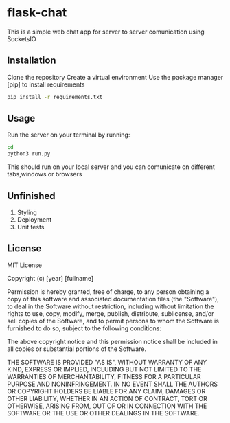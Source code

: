 # flask-chat
This is a simple web chat app for server to server comunication using SocketsIO
## Installation
Clone the repository
Create a virtual environment
Use the package manager [pip] to install requirements
```bash
pip install -r requirements.txt
```
## Usage
Run the server on your terminal by running:

```bash
cd
python3 run.py
```
This should run on your local server and you can comunicate on different tabs,windows or browsers

## Unfinished
1. Styling
2. Deployment
3. Unit tests

## License
MIT License

Copyright (c) [year] [fullname]

Permission is hereby granted, free of charge, to any person obtaining a copy
of this software and associated documentation files (the "Software"), to deal
in the Software without restriction, including without limitation the rights
to use, copy, modify, merge, publish, distribute, sublicense, and/or sell
copies of the Software, and to permit persons to whom the Software is
furnished to do so, subject to the following conditions:

The above copyright notice and this permission notice shall be included in all
copies or substantial portions of the Software.

THE SOFTWARE IS PROVIDED "AS IS", WITHOUT WARRANTY OF ANY KIND, EXPRESS OR
IMPLIED, INCLUDING BUT NOT LIMITED TO THE WARRANTIES OF MERCHANTABILITY,
FITNESS FOR A PARTICULAR PURPOSE AND NONINFRINGEMENT. IN NO EVENT SHALL THE
AUTHORS OR COPYRIGHT HOLDERS BE LIABLE FOR ANY CLAIM, DAMAGES OR OTHER
LIABILITY, WHETHER IN AN ACTION OF CONTRACT, TORT OR OTHERWISE, ARISING FROM,
OUT OF OR IN CONNECTION WITH THE SOFTWARE OR THE USE OR OTHER DEALINGS IN THE
SOFTWARE.

